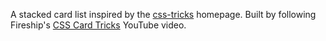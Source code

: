 A stacked card list inspired by the [css-tricks](https://css-tricks.com/) homepage. Built by following Fireship's [CSS Card Tricks](https://www.youtube.com/watch?v=29deL9MFfWc) YouTube video.